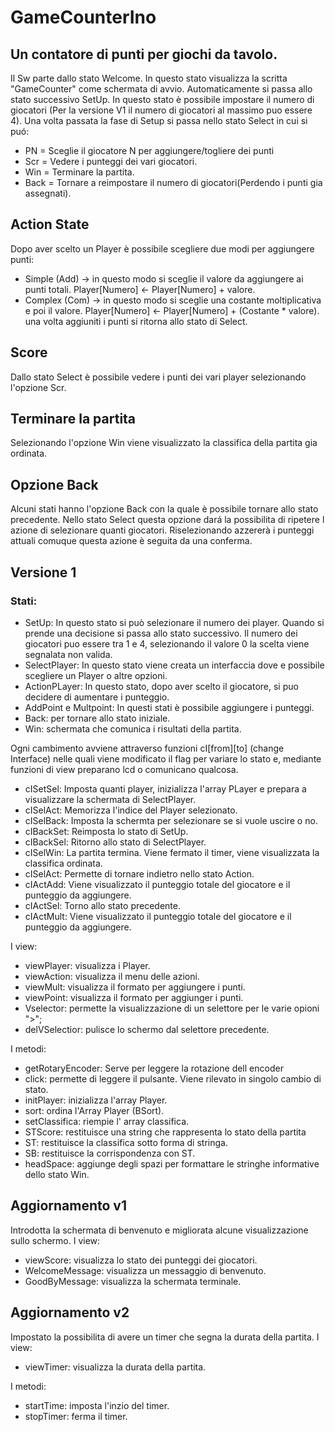 # GameCounterIno
## Un contatore di punti per giochi da tavolo.
Il Sw parte dallo stato Welcome. In questo stato visualizza la scritta "GameCounter" come schermata di avvio. Automaticamente si passa allo stato successivo SetUp. In questo stato è possibile impostare il numero di giocatori (Per la versione V1 il numero di giocatori al massimo puo essere 4).
Una volta passata la fase di Setup si passa nello stato Select in cui si puó:
* PN = Sceglie il giocatore N per aggiungere/togliere dei punti
* Scr = Vedere i punteggi dei vari giocatori. 
* Win = Terminare la partita.
* Back = Tornare a reimpostare il numero di giocatori(Perdendo i punti gia assegnati).
 
 ## Action State
Dopo aver scelto un Player è possibile scegliere due modi per aggiungere punti:
* Simple (Add) -> in questo modo si sceglie il valore da aggiungere ai punti totali. Player[Numero] <- Player[Numero] + valore.
* Complex (Com) -> in questo modo si sceglie una costante moltiplicativa e poi il valore. Player[Numero] <- Player[Numero] + (Costante * valore).
una volta aggiuniti i punti si ritorna allo stato di Select.

## Score
Dallo stato Select è possibile vedere i punti dei vari player selezionando l'opzione Scr.

## Terminare la partita
Selezionando l'opzione Win viene visualizzato la classifica della partita gia ordinata.

## Opzione Back
Alcuni stati hanno l'opzione Back con la quale è possibile tornare allo stato precedente. Nello stato Select questa opzione dará la possibilita di ripetere l azione di selezionare quanti giocatori. Riselezionando azzererà i punteggi attuali comuque questa azione è seguita da una conferma.

## Versione 1
### Stati:
* SetUp: In questo stato si può selezionare il numero dei player. Quando si prende una decisione si passa allo stato successivo. Il numero dei giocatori puo essere tra 1 e 4, selezionando il valore 0 la scelta viene segnalata non valida.
* SelectPlayer: In questo stato viene creata un interfaccia dove e possibile scegliere un Player o altre opzioni.
* ActionPLayer: In questo stato, dopo aver scelto il giocatore, si puo decidere di aumentare i punteggio.
* AddPoint e Multpoint: In questi stati è possibile aggiungere i punteggi.
* Back: per tornare allo stato iniziale.
* Win: schermata che comunica i risultati della partita.

Ogni cambimento avviene attraverso funzioni cI[from][to] (change Interface) nelle quali viene modificato il flag per variare lo stato e, mediante funzioni di view preparano lcd o comunicano qualcosa.
* cISetSel: Imposta quanti player, inizializza l'array PLayer e prepara a visualizzare la schermata di SelectPlayer.
* cISelAct: Memorizza l'indice del Player selezionato.
* cISelBack: Imposta la schermta per selezionare se si vuole uscire o no.
* cIBackSet: Reimposta lo stato di SetUp.
* cIBackSel: Ritorno allo stato di SelectPlayer.
* cISelWin: La partita termina. Viene fermato il timer, viene visualizzata la classifica ordinata.
* cISelAct: Permette di tornare indietro nello stato Action.
* cIActAdd: Viene visualizzato il punteggio totale del giocatore e il punteggio da aggiungere.
* cIActSel: Torno allo stato precedente.
* cIActMult: Viene visualizzato il punteggio totale del giocatore e il punteggio da aggiungere.

I view:
* viewPlayer: visualizza i Player.
* viewAction: visualizza il menu delle azioni.
* viewMult: visualizza il formato per aggiungere i punti.
* viewPoint: visualizza il formato per aggiunger i punti.
* Vselector: permette la visualizzazione di un selettore per le varie opioni ">";
* delVSelectior: pulisce lo schermo dal selettore precedente.

I metodi:
* getRotaryEncoder: Serve per leggere la rotazione dell encoder
* click: permette di leggere il pulsante. Viene rilevato in singolo cambio di stato.
* initPlayer: inizializza l'array Player.
* sort: ordina l'Array Player (BSort).
* setClassifica: riempie l' array classifica.
* STScore: restituisce una string che rappresenta lo stato della partita
* ST: restituisce la classifica sotto forma di stringa.
* SB: restituisce la corrispondenza con ST.
* headSpace: aggiunge degli spazi per formattare le stringhe informative dello stato Win.


## Aggiornamento v1
Introdotta la schermata di benvenuto e migliorata alcune visualizzazione sullo schermo.
I view:
* viewScore: visualizza lo stato dei punteggi dei giocatori.
* WelcomeMessage: visualizza un messaggio di benvenuto.
* GoodByMessage: visualizza la schermata terminale.


##  Aggiornamento v2
Impostato la possibilita di avere un timer che segna la durata della partita.
I view:
* viewTimer: visualizza la durata della partita.

I metodi:
* startTime: imposta l'inzio del timer.
* stopTimer: ferma il timer.
